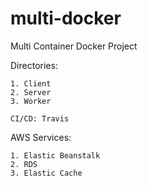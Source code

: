 # multi-docker

Multi Container Docker Project

Directories:
```
1. Client
2. Server
3. Worker
```


`CI/CD: Travis`

AWS Services:
```
1. Elastic Beanstalk
2. RDS
3. Elastic Cache
